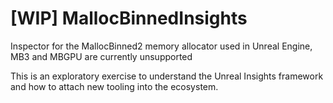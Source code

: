 # [WIP] MallocBinnedInsights
Inspector for the MallocBinned2 memory allocator used in Unreal Engine, MB3 and MBGPU are currently unsupported

This is an exploratory exercise to understand the Unreal Insights framework and how to attach new tooling into the ecosystem.
